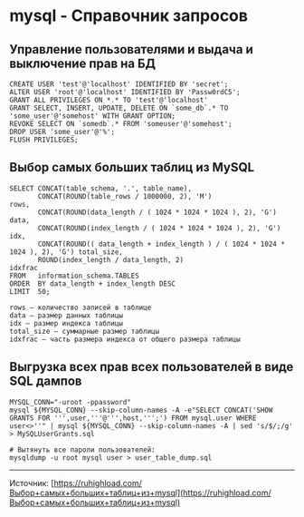 # mysql - Справочник запросов

## Управление пользователями и выдача и выключение прав на БД ##
```
CREATE USER 'test'@'localhost' IDENTIFIED BY 'secret';
ALTER USER 'root'@'localhost' IDENTIFIED BY 'Passw0rdC5';
GRANT ALL PRIVILEGES ON *.* TO 'test'@'localhost'
GRANT SELECT, INSERT, UPDATE, DELETE ON `some_db`.* TO 'some_user'@'somehost' WITH GRANT OPTION;
REVOKE SELECT ON `somedb`.* FROM 'someuser'@'somehost';
DROP USER 'some_user'@'%';
FLUSH PRIVILEGES;
```

## Выбор самых больших таблиц из MySQL

```
SELECT CONCAT(table_schema, '.', table_name),
       CONCAT(ROUND(table_rows / 1000000, 2), 'M')                                    rows,
       CONCAT(ROUND(data_length / ( 1024 * 1024 * 1024 ), 2), 'G')                    data,
       CONCAT(ROUND(index_length / ( 1024 * 1024 * 1024 ), 2), 'G')                   idx,
       CONCAT(ROUND(( data_length + index_length ) / ( 1024 * 1024 * 1024 ), 2), 'G') total_size,
       ROUND(index_length / data_length, 2)                                           idxfrac
FROM   information_schema.TABLES
ORDER  BY data_length + index_length DESC
LIMIT  50;
```

```
rows — количество записей в таблице
data — размер данных таблицы
idx — размер индекса таблицы
total_size — суммарные размер таблицы
idxfrac — часть размера индекса от общего размера таблицы
```

## Выгрузка всех прав всех пользователей в виде SQL дампов ##

```
MYSQL_CONN="-uroot -ppassword"
mysql ${MYSQL_CONN} --skip-column-names -A -e"SELECT CONCAT('SHOW GRANTS FOR ''',user,'''@''',host,''';') FROM mysql.user WHERE user<>''" | mysql ${MYSQL_CONN} --skip-column-names -A | sed 's/$/;/g' > MySQLUserGrants.sql

# Вытянуть все пароли пользователей:
mysqldump -u root mysql user > user_table_dump.sql

```

- - -

Источник: [https://ruhighload.com/Выбор+самых+больших+таблиц+из+mysql](https://ruhighload.com/Выбор+самых+больших+таблиц+из+mysql)
